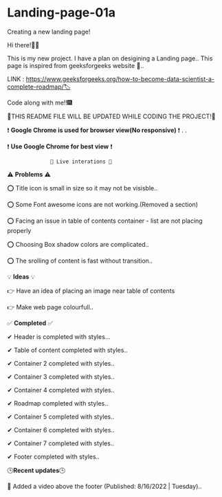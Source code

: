 # Landing-page-01a
Creating a new landing page!

Hi there!👋👋

This is my new project.
I have a plan on desigining a Landing page..
This page is inspired from geeksforgeeks website 🥇..


LINK : https://www.geeksforgeeks.org/how-to-become-data-scientist-a-complete-roadmap/🏷

Code along with me!!🎆

🔷THIS README FILE WILL BE UPDATED WHILE CODING THE PROJECT!🔷

❗ **Google Chrome is used for browser view(No responsive)** ❗
.
.

❗ **Use Google Chrome for best view**  ❗



                  🚩 Live interations 🚩



⚠ **Problems** ⚠ 

⭕ Title icon is small in size so it may not be visisble..

⭕ Some Font awesome icons are not working.(Removed a section)

⭕ Facing an issue in table of contents container - list are not placing properly

⭕ Choosing Box shadow colors are complicated..

⭕ The srolling of content is fast without transition..




💡 **Ideas** 💡

👉 Have an idea of placing an image near table of contents

👉 Make web page colourfull..




✅ **Completed** ✅

✔ Header is completed with styles...

✔ Table of content completed with styles..

✔ Container 2 completed with styles..

✔ Container 3 completed with styles..

✔ Container 4 completed with styles..

✔ Roadmap completed with styles..

✔ Container 5 completed with styles..

✔ Container 6 completed with styles..

✔ Container 7 completed with styles..

✔ Footer completed with styles..

🕒**Recent updates**🕒

💮 Added a video above the footer (Published: 8/16/2022 | Tuesday)..